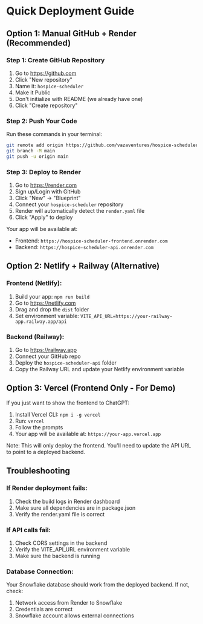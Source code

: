 # Quick Deployment Guide

## Option 1: Manual GitHub + Render (Recommended)

### Step 1: Create GitHub Repository
1. Go to https://github.com
2. Click "New repository"
3. Name it: `hospice-scheduler`
4. Make it Public
5. Don't initialize with README (we already have one)
6. Click "Create repository"

### Step 2: Push Your Code
Run these commands in your terminal:

```bash
git remote add origin https://github.com/vazaventures/hospice-scheduler.git
git branch -M main
git push -u origin main
```

### Step 3: Deploy to Render
1. Go to https://render.com
2. Sign up/Login with GitHub
3. Click "New" → "Blueprint"
4. Connect your `hospice-scheduler` repository
5. Render will automatically detect the `render.yaml` file
6. Click "Apply" to deploy

Your app will be available at:
- Frontend: `https://hospice-scheduler-frontend.onrender.com`
- Backend: `https://hospice-scheduler-api.onrender.com`

## Option 2: Netlify + Railway (Alternative)

### Frontend (Netlify):
1. Build your app: `npm run build`
2. Go to https://netlify.com
3. Drag and drop the `dist` folder
4. Set environment variable: `VITE_API_URL=https://your-railway-app.railway.app/api`

### Backend (Railway):
1. Go to https://railway.app
2. Connect your GitHub repo
3. Deploy the `hospice-scheduler-api` folder
4. Copy the Railway URL and update your Netlify environment variable

## Option 3: Vercel (Frontend Only - For Demo)

If you just want to show the frontend to ChatGPT:

1. Install Vercel CLI: `npm i -g vercel`
2. Run: `vercel`
3. Follow the prompts
4. Your app will be available at: `https://your-app.vercel.app`

Note: This will only deploy the frontend. You'll need to update the API URL to point to a deployed backend.

## Troubleshooting

### If Render deployment fails:
1. Check the build logs in Render dashboard
2. Make sure all dependencies are in package.json
3. Verify the render.yaml file is correct

### If API calls fail:
1. Check CORS settings in the backend
2. Verify the VITE_API_URL environment variable
3. Make sure the backend is running

### Database Connection:
Your Snowflake database should work from the deployed backend. If not, check:
1. Network access from Render to Snowflake
2. Credentials are correct
3. Snowflake account allows external connections 